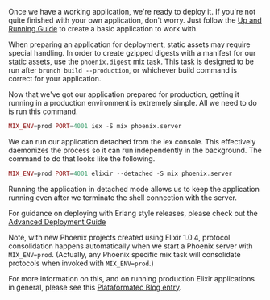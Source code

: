 Once we have a working application, we're ready to deploy it. If you're not quite finished with your own application, don't worry. Just follow the [Up and Running Guide](http://www.phoenixframework.org/docs/up-and-running) to create a basic application to work with.

When preparing an application for deployment, static assets may require special handling. In order to create gzipped digests with a manifest for our static assets, use the `phoenix.digest` mix task. This task is designed to be run after `brunch build --production`, or whichever build command is correct for your application.

Now that we've got our application prepared for production, getting it running in a production environment is extremely simple. All we need to do is run this command.

```elixir
MIX_ENV=prod PORT=4001 iex -S mix phoenix.server
```

We can run our application detached from the iex console. This effectively daemonizes the process so it can run independently in the background. The command to do that looks like the following.

```elixir
MIX_ENV=prod PORT=4001 elixir --detached -S mix phoenix.server
```

Running the application in detached mode allows us to keep the application running even after we terminate the shell connection with the server.


For guidance on deploying with Erlang style releases, please check out the [Advanced Deployment Guide](http://www.phoenixframework.org/docs/advanced-deployment)

Note, with new Phoenix projects created using Elixir 1.0.4, protocol consolidation happens automatically when we start a Phoenix server with `MIX_ENV=prod`. (Actually, any Phoenix specific mix task will consolidate protocols when invoked with `MIX_ENV=prod`.)

For more information on this, and on running production Elixir applications in general, please see this [Plataformatec Blog entry](http://blog.plataformatec.com.br/2015/04/build-embedded-and-start-permanent-in-elixir-1-0-4/).
